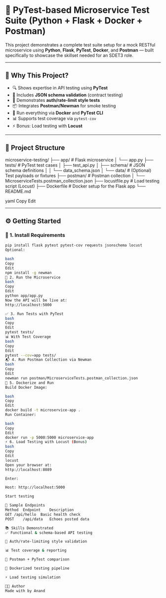 # 🧪 PyTest-based Microservice Test Suite (Python + Flask + Docker + Postman)

This project demonstrates a complete test suite setup for a mock RESTful microservice using **Python**, **Flask**, **PyTest**, **Docker**, and **Postman** — built specifically to showcase the skillset needed for an SDET3 role.

---

## 🚀 Why This Project?

- 🔍 Shows expertise in API testing using **PyTest**
- 📜 Includes **JSON schema validation** (contract testing)
- 🔐 Demonstrates **auth/rate-limit style tests**
- 📦 Integrates **Postman/Newman** for smoke testing
- 🐳 Run everything via **Docker** and **PyTest CLI**
- 📊 Supports test coverage via `pytest-cov`
- ⚡ Bonus: Load testing with **Locust**

---

## 🧱 Project Structure

microservice-testing/
├── app/ # Flask microservice
│ └── app.py
├── tests/ # PyTest test cases
│ ├── test_api.py
│ ├── schema/ # JSON schema definitions
│ │ └── data_schema.json
│ └── data/ # (Optional) Test payloads or fixtures
├── postman/ # Postman collection
│ └── MicroserviceTests.postman_collection.json
├── locustfile.py # Load testing script (Locust)
├── Dockerfile # Docker setup for the Flask app
└── README.md

yaml
Copy
Edit

---

## ⚙️ Getting Started

### 🔧 1. Install Requirements

```bash
pip install flask pytest pytest-cov requests jsonschema locust
Optional:

bash
Copy
Edit
npm install -g newman
🚦 2. Run the Microservice
bash
Copy
Edit
python app/app.py
Now the API will be live at:
http://localhost:5000

✅ 3. Run Tests with PyTest
bash
Copy
Edit
pytest tests/
📊 With Test Coverage
bash
Copy
Edit
pytest --cov=app tests/
📬 4. Run Postman Collection via Newman
bash
Copy
Edit
newman run postman/MicroserviceTests.postman_collection.json
🐳 5. Dockerize and Run
Build Docker Image:

bash
Copy
Edit
docker build -t microservice-app .
Run Container:

bash
Copy
Edit
docker run -p 5000:5000 microservice-app
⚡ 6. Load Testing with Locust (Bonus)
bash
Copy
Edit
locust
Open your browser at:
http://localhost:8089

Enter:

Host: http://localhost:5000

Start testing

🧪 Sample Endpoints
Method	Endpoint	Description
GET	/api/hello	Basic health check
POST	/api/data	Echoes posted data

📚 Skills Demonstrated
✅ Functional & schema-based API testing

🔐 Auth/rate-limiting style validation

📊 Test coverage & reporting

🧪 Postman + PyTest comparison

🐳 Dockerized testing pipeline

⚡ Load testing simulation

👨‍💻 Author
Made with by Anand